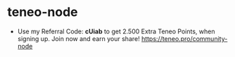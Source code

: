 # teneo-node
- Use my Referral Code: <b>cUiab</b> to get 2.500 Extra Teneo Points, when signing up. Join now and earn your share! https://teneo.pro/community-node
